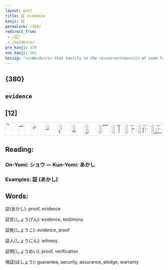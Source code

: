 ```yaml
---
layout: post
title: 証 evidence
kanji: 証
permalink: /380/
redirect_from:
 - /証/
 - /evidence/
pre_kanji: 379
nex_kanji: 381
heisig: "<i>Words</i> that testify to the <i>correctness</i> of some fact are classified as <b>evidence</b>. (Here we see a good example of how the more common primitive element takes the &quot;strong&quot; position to the left, even though it has more strokes.)"
---
```


## {380}

## `evidence`

## [12]

<div class="stroke"><img src="../images/E8A8BC.png" /></div>

## Reading:

### On-Yomi: ショウ &mdash; Kun-Yomi: あかし

### Examples: 証 (あかし)

## Words:

証(あかし): proof, evidence

証言(しょうげん): evidence, testimony

証拠(しょうこ): evidence, proof

証人(しょうにん): witness

証明(しょうめい): proof, verification

保証(ほしょう): guarantee, security, assurance, pledge, warranty
